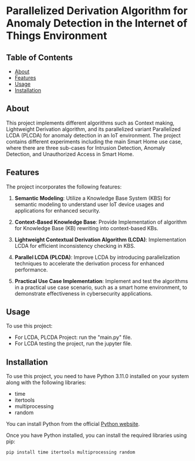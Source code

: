 # Parallelized Derivation Algorithm for Anomaly Detection in the Internet of Things Environment
## Table of Contents

- [About](#about)
- [Features](#features)
- [Usage](#usage)
- [Installation](#installation)

## About

This project implements different algorithms such as Context making, Lightweight Derivation algorithm, and its parallelized variant Parallelized LCDA (PLCDA) for anomaly detection in an IoT environment. The project contains different experiments including the main Smart Home use case, where there are three sub-cases for Intrusion Detection, Anomaly Detection, and Unauthorized Access in Smart Home. 


## Features

The project incorporates the following features:

1. **Semantic Modeling**: Utilize a Knowledge Base System (KBS) for semantic modeling to understand user IoT device usages and applications for enhanced security.

2. **Context-Based Knowledge Base**: Provide Implementation of algorithm for Knowledge Base (KB) rewriting into context-based KBs.

4. **Lightweight Contextual Derivation Algorithm (LCDA)**: Implementation LCDA for efficient inconsistency checking in KBS.

5. **Parallel LCDA (PLCDA)**: Improve LCDA by introducing parallelization techniques to accelerate the derivation process for enhanced performance.

6. **Practical Use Case Implementation**: Implement and test the algorithms in a practical use case scenario, such as a smart home environment, to demonstrate effectiveness in cybersecurity applications.

## Usage

To use this project:

- For LCDA, PLCDA Project: run the "main.py" file. 
- For LCDA testing the project, run the jupyter file.

## Installation

To use this project, you need to have Python 3.11.0 installed on your system along with the following libraries:

- time
- itertools
- multiprocessing
- random

You can install Python from the official [Python website](https://www.python.org/downloads/).

Once you have Python installed, you can install the required libraries using pip:

```bash
pip install time itertools multiprocessing random
